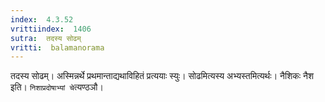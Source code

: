 ```yaml
---
index:  4.3.52
vrittiindex:  1406
sutra:  तदस्य सोढम्
vritti:  balamanorama 
---
```


तदस्य सोढम्। अस्मिन्नर्थे प्रथमान्ताद्यथाविहितं प्रत्ययाः स्युः। सोढमित्यस्य अभ्यस्तमित्यर्थः। नैशिकः नैश इति। `निशाप्रदोषाभ्यां चे`त्यण्ठञौ। 

